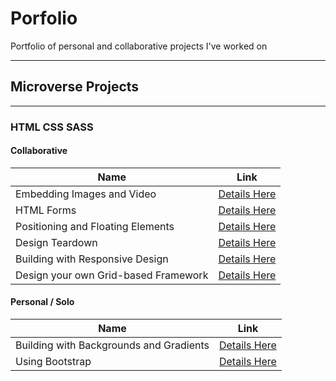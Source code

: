 # Porfolio
Portfolio of personal and collaborative projects I've worked on


---

## Microverse Projects

---

###  HTML CSS SASS

#### Collaborative
| Name                        | Link                    |
| --------------------------- | ------------------------|
| Embedding Images and Video  |   [Details Here](https://github.com/lucilapastore/YouTube-Page)|
| HTML Forms                   |  [Details Here](https://github.com/men32z/sing-up-form) |
| Positioning and Floating Elements |  [Details Here](https://github.com/men32z/ny-times-clone)|
| Design Teardown  |   [Details Here](https://github.com/jstiven01/smashing-magazine-heatmap)|
| Building with Responsive Design|  [Details Here](https://github.com/jstiven01/responsive-design-nextweb) |
| Design your own Grid-based Framework |  [Details Here](https://github.com/men32z/grid-css-framework)|
 

#### Personal / Solo
| Name| Link |
| --- | ---- |
| Building with Backgrounds and Gradients | [Details Here](https://github.com/men32z/apple-clone) |
| Using Bootstrap | [Details Here](https://github.com/men32z/newsweek-clone) |

